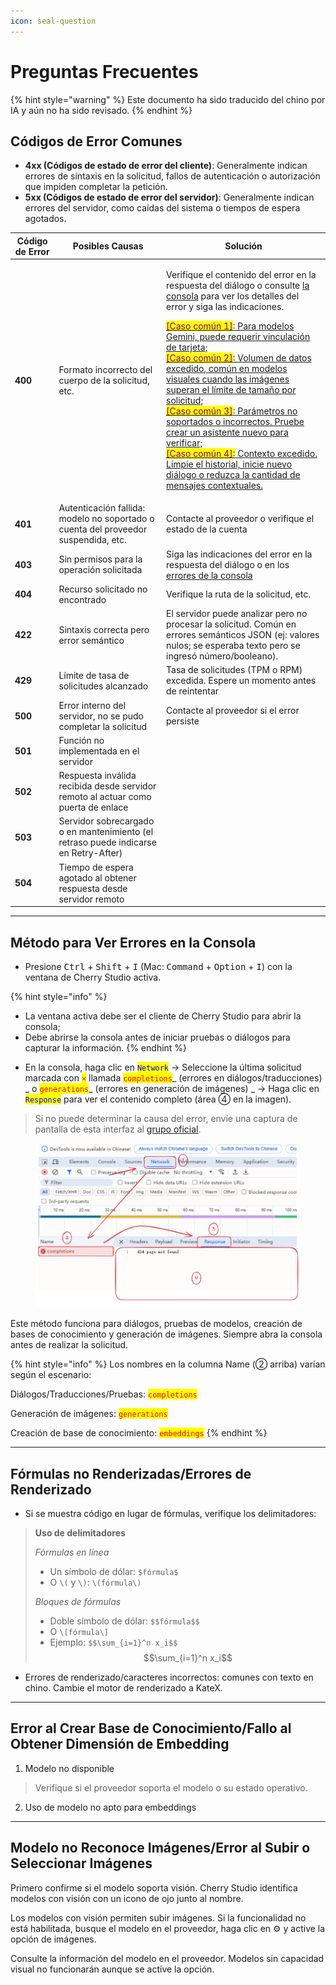```yaml
---
icon: seal-question
---
```

# Preguntas Frecuentes


{% hint style="warning" %}
Este documento ha sido traducido del chino por IA y aún no ha sido revisado.
{% endhint %}




## Códigos de Error Comunes

* **4xx (Códigos de estado de error del cliente)**: Generalmente indican errores de sintaxis en la solicitud, fallos de autenticación o autorización que impiden completar la petición.
* **5xx (Códigos de estado de error del servidor)**: Generalmente indican errores del servidor, como caídas del sistema o tiempos de espera agotados.

| Código de Error | Posibles Causas                                                                 | Solución                                                                                                                                                                                                                                                                                                                                                                                                                                                                                                     |
| --------------- | ------------------------------------------------------------------------------- | ------------------------------------------------------------------------------------------------------------------------------------------------------------------------------------------------------------------------------------------------------------------------------------------------------------------------------------------------------------------------------------------------------------------------------------------------------------------------------------------------------------ |
| **400**         | Formato incorrecto del cuerpo de la solicitud, etc.                             | <p>Verifique el contenido del error en la respuesta del diálogo o consulte <a href="questions.md#kong-zhi-tai-bao-cuo-cha-kan-fang-fa">la consola</a> para ver los detalles del error y siga las indicaciones.</p><p><a href="questions.md#kong-zhi-tai-bao-cuo-cha-kan-fang-fa"><mark style="color:purple;">[Caso común 1]</mark>: Para modelos Gemini, puede requerir vinculación de tarjeta;<br><mark style="color:purple;">[Caso común 2]</mark>: Volumen de datos excedido, común en modelos visuales cuando las imágenes superan el límite de tamaño por solicitud;<br><mark style="color:purple;">[Caso común 3]</mark>: Parámetros no soportados o incorrectos. Pruebe crear un asistente nuevo para verificar;<br><mark style="color:purple;">[Caso común 4]:</mark> Contexto excedido. Limpie el historial, inicie nuevo diálogo o reduzca la cantidad de mensajes contextuales.</a></p> |
| **401**         | Autenticación fallida: modelo no soportado o cuenta del proveedor suspendida, etc. | Contacte al proveedor o verifique el estado de la cuenta                                                                                                                                                                                                                                                                                                                                                                                                                                                     |
| **403**         | Sin permisos para la operación solicitada                                       | Siga las indicaciones del error en la respuesta del diálogo o en los [errores de la consola](questions.md#kong-zhi-tai-bao-cuo-cha-kan-fang-fa)                                                                                                                                                                                                                                                                                                                                                              |
| **404**         | Recurso solicitado no encontrado                                                | Verifique la ruta de la solicitud, etc.                                                                                                                                                                                                                                                                                                                                                                                                                                                                     |
| **422**         | Sintaxis correcta pero error semántico                                          | El servidor puede analizar pero no procesar la solicitud. Común en errores semánticos JSON (ej: valores nulos; se esperaba texto pero se ingresó número/booleano).                                                                                                                                                                                                                                                                                                                                          |
| **429**         | Límite de tasa de solicitudes alcanzado                                         | Tasa de solicitudes (TPM o RPM) excedida. Espere un momento antes de reintentar                                                                                                                                                                                                                                                                                                                                                                                                                             |
| **500**         | Error interno del servidor, no se pudo completar la solicitud                   | Contacte al proveedor si el error persiste                                                                                                                                                                                                                                                                                                                                                                                                                                                                  |
| **501**         | Función no implementada en el servidor                                          |                                                                                                                                                                                                                                                                                                                                                                                                                                                                                                             |
| **502**         | Respuesta inválida recibida desde servidor remoto al actuar como puerta de enlace |                                                                                                                                                                                                                                                                                                                                                                                                                                                                                                             |
| **503**         | Servidor sobrecargado o en mantenimiento (el retraso puede indicarse en Retry-After) |                                                                                                                                                                                                                                                                                                                                                                                                                                                                                                             |
| **504**         | Tiempo de espera agotado al obtener respuesta desde servidor remoto             |                                                                                                                                                                                                                                                                                                                                                                                                                                                                                                             |

***

## Método para Ver Errores en la Consola

* Presione <kbd>Ctrl</kbd> + <kbd>Shift</kbd> + <kbd>I</kbd> (Mac: <kbd>Command</kbd> + <kbd>Option</kbd> + <kbd>I</kbd>) con la ventana de Cherry Studio activa.

{% hint style="info" %}
- La ventana activa debe ser el cliente de Cherry Studio para abrir la consola;
- Debe abrirse la consola antes de iniciar pruebas o diálogos para capturar la información.
{% endhint %}

* En la consola, haga clic en <mark style="color:blue;">`Network`</mark> → Seleccione la última solicitud marcada con <mark style="color:red;">`×`</mark> llamada <mark style="color:red;">`completions`</mark>_ (errores en diálogos/traducciones) _ o <mark style="color:red;">`generations`</mark>_ (errores en generación de imágenes) _ → Haga clic en <mark style="color:blue;">`Response`</mark> para ver el contenido completo (área ④ en la imagen).

> Si no puede determinar la causa del error, envíe una captura de pantalla de esta interfaz al [grupo oficial](https://t.me/CherryStudioAI).

<figure><img src="../.gitbook/assets/image (1) (1) (1) (1) (1) (1) (1) (1) (1).png" alt="" width="563"><figcaption></figcaption></figure>

Este método funciona para diálogos, pruebas de modelos, creación de bases de conocimiento y generación de imágenes. Siempre abra la consola antes de realizar la solicitud.

{% hint style="info" %}
Los nombres en la columna Name (② arriba) varían según el escenario:

Diálogos/Traducciones/Pruebas: <mark style="color:red;">`completions`</mark>

Generación de imágenes: <mark style="color:red;">`generations`</mark>

Creación de base de conocimiento: <mark style="color:red;">`embeddings`</mark>
{% endhint %}

***

## Fórmulas no Renderizadas/Errores de Renderizado

* Si se muestra código en lugar de fórmulas, verifique los delimitadores:

> **Uso de delimitadores**
>
> _Fórmulas en línea_
>
> * Un símbolo de dólar: `$fórmula$`
> * O `\(` y `\)`: `\(fórmula\)`
>
> _Bloques de fórmulas_
>
> * Doble símbolo de dólar: `$$fórmula$$`
> * O `\[fórmula\]`
> * Ejemplo: `$$\sum_{i=1}^n x_i$$`\
>   $$\sum_{i=1}^n x_i$$

* Errores de renderizado/caracteres incorrectos: comunes con texto en chino. Cambie el motor de renderizado a KateX.

***

## Error al Crear Base de Conocimiento/Fallo al Obtener Dimensión de Embedding

1. Modelo no disponible

> Verifique si el proveedor soporta el modelo o su estado operativo.

2. Uso de modelo no apto para embeddings

***

## Modelo no Reconoce Imágenes/Error al Subir o Seleccionar Imágenes

Primero confirme si el modelo soporta visión. Cherry Studio identifica modelos con visión con un icono de ojo junto al nombre.

Los modelos con visión permiten subir imágenes. Si la funcionalidad no está habilitada, busque el modelo en el proveedor, haga clic en  ⚙ y active la opción de imágenes.

Consulte la información del modelo en el proveedor. Modelos sin capacidad visual no funcionarán aunque se active la opción.
